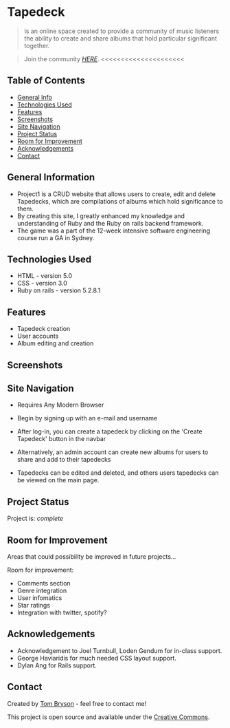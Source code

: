 # Tapedeck
> Is an online space created to provide a community of music listeners the ability to create and share albums that hold particular significant together.

> Join the community [_HERE_](https://tombryson.github.io/project1/). <<<<<<<<<<<<<<<<<<<<<

## Table of Contents
* [General Info](#general-information)
* [Technologies Used](#technologies-used)
* [Features](#features)
* [Screenshots](#screenshots)
* [Site Navigation](#site--navigation)
* [Project Status](#project-status)
* [Room for Improvement](#room-for-improvement)
* [Acknowledgements](#acknowledgements)
* [Contact](#contact)


## General Information
- Project1 is a CRUD website that allows users to create, edit and delete Tapedecks, which are compilations of albums which hold significance to them.
- By creating this site, I greatly enhanced my knowledge and understanding of Ruby and the Ruby on rails backend framework.
- The game was a part of the 12-week intensive software engineering course run a GA in Sydney.


## Technologies Used
- HTML - version 5.0
- CSS - version 3.0
- Ruby on rails - version 5.2.8.1


## Features
- Tapedeck creation
- User accounts
- Album editing and creation


## Screenshots


## Site Navigation

- Requires Any Modern Browser

- Begin by signing up with an e-mail and username
- After log-in, you can create a tapedeck by clicking on the 'Create Tapedeck' button in the navbar
- Alternatively, an admin account can create new albums for users to share and add to their tapedecks
- Tapedecks can be edited and deleted, and others users tapedecks can be viewed on the main page.


## Project Status
Project is: _complete_


## Room for Improvement
Areas that could possibility be improved in future projects...

Room for improvement:
- Comments section
- Genre integration
- User infomatics
- Star ratings
- Integration with twitter, spotify?


## Acknowledgements
- Acknowledgement to Joel Turnbull, Loden Gendum for in-class support.
- George Haviaridis for much needed CSS layout support.
- Dylan Ang for Rails support.


## Contact
Created by [Tom Bryson](thomas.bryson@outlook.com) - feel free to contact me!


This project is open source and available under the [Creative Commons](cc).
